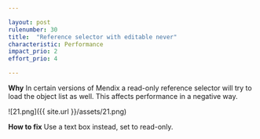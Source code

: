 ```yaml
---

layout: post
rulenumber: 30
title:  "Reference selector with editable never"
characteristic: Performance
impact_prio: 2
effort_prio: 4

---
```


**Why**
In certain versions of Mendix a read-only reference selector will try to load the object list as well. This affects performance in a negative way.

![21.png]({{ site.url }}/assets/21.png)

**How to fix**
Use a text box instead, set to read-only.
